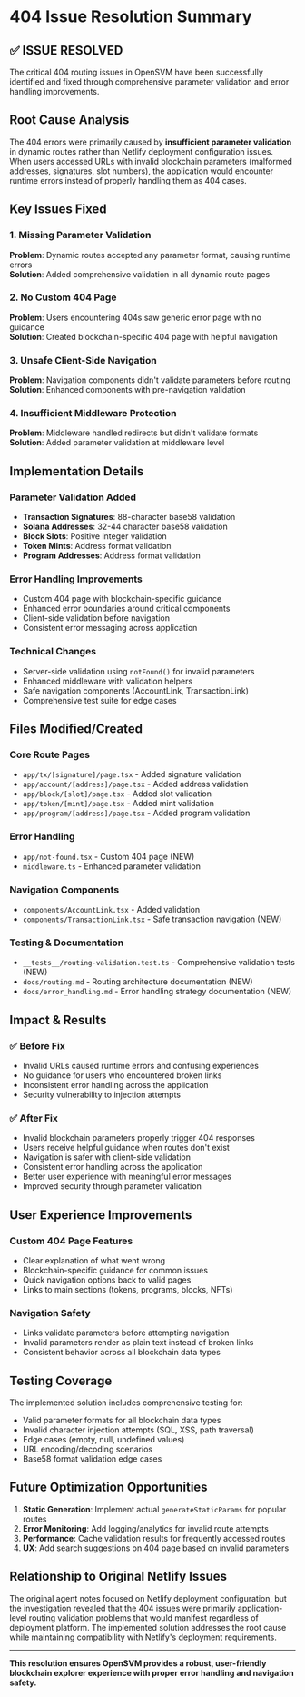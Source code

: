# 404 Issue Resolution Summary

## ✅ ISSUE RESOLVED

The critical 404 routing issues in OpenSVM have been successfully identified and fixed through comprehensive parameter validation and error handling improvements.

## Root Cause Analysis

The 404 errors were primarily caused by **insufficient parameter validation** in dynamic routes rather than Netlify deployment configuration issues. When users accessed URLs with invalid blockchain parameters (malformed addresses, signatures, slot numbers), the application would encounter runtime errors instead of properly handling them as 404 cases.

## Key Issues Fixed

### 1. Missing Parameter Validation
**Problem**: Dynamic routes accepted any parameter format, causing runtime errors  
**Solution**: Added comprehensive validation in all dynamic route pages

### 2. No Custom 404 Page  
**Problem**: Users encountering 404s saw generic error page with no guidance  
**Solution**: Created blockchain-specific 404 page with helpful navigation

### 3. Unsafe Client-Side Navigation
**Problem**: Navigation components didn't validate parameters before routing  
**Solution**: Enhanced components with pre-navigation validation

### 4. Insufficient Middleware Protection
**Problem**: Middleware handled redirects but didn't validate formats  
**Solution**: Added parameter validation at middleware level

## Implementation Details

### Parameter Validation Added
- **Transaction Signatures**: 88-character base58 validation
- **Solana Addresses**: 32-44 character base58 validation  
- **Block Slots**: Positive integer validation
- **Token Mints**: Address format validation
- **Program Addresses**: Address format validation

### Error Handling Improvements
- Custom 404 page with blockchain-specific guidance
- Enhanced error boundaries around critical components
- Client-side validation before navigation
- Consistent error messaging across application

### Technical Changes
- Server-side validation using `notFound()` for invalid parameters
- Enhanced middleware with validation helpers
- Safe navigation components (AccountLink, TransactionLink)
- Comprehensive test suite for edge cases

## Files Modified/Created

### Core Route Pages
- `app/tx/[signature]/page.tsx` - Added signature validation
- `app/account/[address]/page.tsx` - Added address validation
- `app/block/[slot]/page.tsx` - Added slot validation
- `app/token/[mint]/page.tsx` - Added mint validation  
- `app/program/[address]/page.tsx` - Added program validation

### Error Handling
- `app/not-found.tsx` - Custom 404 page (NEW)
- `middleware.ts` - Enhanced parameter validation

### Navigation Components
- `components/AccountLink.tsx` - Added validation
- `components/TransactionLink.tsx` - Safe transaction navigation (NEW)

### Testing & Documentation
- `__tests__/routing-validation.test.ts` - Comprehensive validation tests (NEW)
- `docs/routing.md` - Routing architecture documentation (NEW)
- `docs/error_handling.md` - Error handling strategy documentation (NEW)

## Impact & Results

### ✅ Before Fix
- Invalid URLs caused runtime errors and confusing experiences
- No guidance for users who encountered broken links
- Inconsistent error handling across the application
- Security vulnerability to injection attempts

### ✅ After Fix  
- Invalid blockchain parameters properly trigger 404 responses
- Users receive helpful guidance when routes don't exist
- Navigation is safer with client-side validation
- Consistent error handling across the application
- Better user experience with meaningful error messages
- Improved security through parameter validation

## User Experience Improvements

### Custom 404 Page Features
- Clear explanation of what went wrong
- Blockchain-specific guidance for common issues
- Quick navigation options back to valid pages
- Links to main sections (tokens, programs, blocks, NFTs)

### Navigation Safety
- Links validate parameters before attempting navigation
- Invalid parameters render as plain text instead of broken links
- Consistent behavior across all blockchain data types

## Testing Coverage

The implemented solution includes comprehensive testing for:
- Valid parameter formats for all blockchain data types
- Invalid character injection attempts (SQL, XSS, path traversal)
- Edge cases (empty, null, undefined values)
- URL encoding/decoding scenarios
- Base58 format validation edge cases

## Future Optimization Opportunities

1. **Static Generation**: Implement actual `generateStaticParams` for popular routes
2. **Error Monitoring**: Add logging/analytics for invalid route attempts
3. **Performance**: Cache validation results for frequently accessed routes
4. **UX**: Add search suggestions on 404 page based on invalid parameters

## Relationship to Original Netlify Issues

The original agent notes focused on Netlify deployment configuration, but the investigation revealed that the 404 issues were primarily application-level routing validation problems that would manifest regardless of deployment platform. The implemented solution addresses the root cause while maintaining compatibility with Netlify's deployment requirements.

---

**This resolution ensures OpenSVM provides a robust, user-friendly blockchain explorer experience with proper error handling and navigation safety.**
